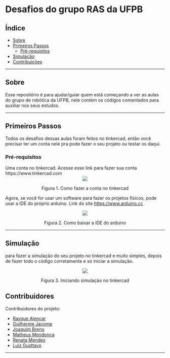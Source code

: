 # Desafios do grupo RAS da UFPB

## Índice
+ [Sobre](#sobre)
+ [Primeiros Passos](#primeiros-passos)
    - [Pré-requisitos](#pre-req)
+ [Simulação](#simulacao)
+ [Contribuiçōes](#contribuicoes)

---

<h2 id="sobre">Sobre</h2>
Esse repositório é para ajudar/guiar quem está começando a ver as aulas do grupo de robótica da UFPB,  nele contém os códigos comentados para auxiliar nos seus estudos.

---

<h2 id="primeiros-passos">Primeiros Passos</h2>
Todos os desafios dessas aulas foram feitos no tinkercad, então você precisar ter um conta nele pra pode fazer o seu projeto ou testar os daqui.

<h3 id="pre-req">
    <b>Pré-requisitos</b>
</h3>
Uma conta no tinkercad. Acesse esse link para fazer sua conta https://www.tinkercad.com

<div align='center'>
    <img src="https://media.giphy.com/media/VrRcqYezPssfN534TH/giphy.gif"></img>
    <p>Figura 1. Como fazer a conta no tinkercad </p>
</div>

 Agora, se você for usar um software para fazer os projetos físicos, pode usar a IDE do próprio arduino. Link do site https://www.arduino.cc
 

<div align='center'>
    <img src="https://media.giphy.com/media/KDwnkS0q2x1txevghP/giphy.gif"></img>
    <p>Figura 2. Como baixar a IDE do arduino </p>
</div>

---

<h2 id="simulacao">Simulação</h2>

para fazer a simulação do seu projeto no tinkercad e muito simples, depois de fazer todo o código corretamente e só iniciar a simulação.

<div align='center'>
    <img src="https://media.giphy.com/media/KeqPIitQzkmiCcLoX0/giphy.gif"></img>
    <p>Figura 3. Iniciando simulação no tinkercad </p>
</div>


<h2 id="contribuicoes">Contribuidores</h2>

Contribuidores do projeto:
- [Rayque Alencar](https://github.com/rayque-alencar)
- [Guilherme Jacome](https://github.com/GuilhermeJC13)
- [Joaquim Breno](https://github.com/JoaquimBreno)
- [Matheus Mendonça](https://github.com/mattheusmendonca)
- [Renata Mendes](https://github.com/renatamendesc)
- [Luiz Gusttavo](https://github.com/GusttavoOliveira)


---

